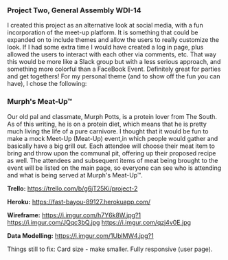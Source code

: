 ### Project Two, General Assembly WDI-14

I created this project as an alternative look at social media, with a fun incorporation of the meet-up platform. It is something that could be expanded on to include themes and allow the users to really customize the look. If I had some extra time I would have created a log in page, plus allowed the users to interact with each other via comments, etc. That way this would be more like a Slack group but with a less serious approach, and something more colorful than a FaceBook Event. Definitely great for parties and get togethers! For my personal theme (and to show off the fun you can have), I chose the following:

### Murph's Meat-Up™

Our old pal and classmate, Murph Potts, is a protein lover from The South. As of this writing, he is on a protein diet, which means that he is pretty much living the life of a pure carnivore. I thought that it would be fun to make a mock Meet-Up (Meat-Up) event,in which people would gather and basically have a big grill out. Each attendee will choose their meat item to bring and throw upon the communal pit, offering up their proposed recipe as well. The attendees and subsequent items of meat being brought to the event will be listed on the main page, so everyone can see who is attending and what is being served at Murph's Meat-Up™. 

**Trello:** 
https://trello.com/b/g6jT25Ki/project-2

**Heroku:** 
https://fast-bayou-89127.herokuapp.com/

**Wireframe:** 
https://i.imgur.com/h7Y6k8W.jpg?1
https://i.imgur.com/JQqc3bQ.jpg
https://i.imgur.com/qzj4v0E.jpg

**Data Modelling:** 
https://i.imgur.com/1UblMW4.jpg?1


Things still to fix:
Card size - make smaller.
Fully responsive (user page).

